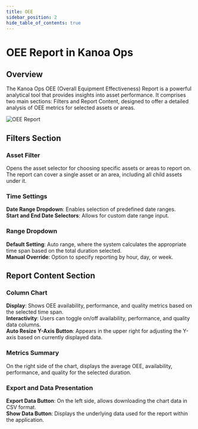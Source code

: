 ```yaml
---
title: OEE
sidebar_position: 2
hide_table_of_contents: true
---
```


# OEE Report in Kanoa Ops

## Overview

The Kanoa Ops OEE (Overall Equipment Effectiveness) Report is a powerful analytical tool that provides insights into asset performance. It comprises two main sections: Filters and Report Content, designed to offer a detailed analysis of OEE metrics for selected assets or areas.

![OEE Report](/img/ops-analytics-oee.png)

## Filters Section
### Asset Filter
Opens the asset selector for choosing specific assets or areas to report on.  The report can cover a single asset or an area, including all child assets under it.

### Time Settings
**Date Range Dropdown**: Enables selection of predefined date ranges.<br />
**Start and End Date Selectors**: Allows for custom date range input.

### Range Dropdown
**Default Setting**: Auto range, where the system calculates the appropriate time span based on the total duration selected.<br />
**Manual Override**: Option to specify reporting by hour, day, or week.

## Report Content Section
### Column Chart
**Display**: Shows OEE availability, performance, and quality metrics based on the selected time span.<br />
**Interactivity**: Users can toggle on/off availability, performance, and quality data columns.<br />
**Auto Resize Y-Axis Button**: Appears in the upper right for adjusting the Y-axis based on currently displayed data.

### Metrics Summary
On the right side of the chart, displays the average OEE, availability, performance, and quality for the selected duration.

### Export and Data Presentation
**Export Data Button**: On the left side, allows downloading the chart data in CSV format.<br />
**Show Data Button**: Displays the underlying data used for the report within the application.

